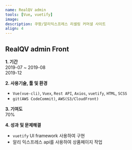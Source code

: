 ```yaml
---
name: RealQV admin
tools: [Vue, vuetify]
image:
description: 쿠팡/알리익스프레스 리셀링 커머셜 사이트
align: 4
---
```


## RealQV admin Front

**1. 기간**   
2019-07 ~ 2019-08  
2019-12   
  
**2. 사용기술, 툴 및 환경**   
- `Vue(vue-cli)`, `Vuex`, `Rest API`, `Axios`, `vuetify`, `HTML`, `SCSS`
- `git(AWS CodeCommit)`, `AWS(S3/CloudFront)`  
  
**3. 기여도**   
70%   
   
**4. 성과 및 문제해결**  
- `vuetify` UI framework 사용하여 구현
- 알리 익스프레스 api를 사용하여 상품페이지 작업
